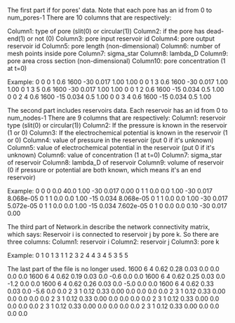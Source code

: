The first part if for pores' data. Note that each pore has an id from 0 to num_pores-1
There are 10 columns that are respectively:

Column1: type of pore (slit(0) or circular(1))
Column2: if the pore has dead-end(1) or not (0)
Column3: pore input reservoir id
Column4: pore output reservoir id
Column5: pore length (non-dimensional)
Column6: number of mesh points inside pore
Column7: sigma_star
Column8: lambda_D
Column9: pore area cross section (non-dimensional)
Column10: pore concentration (1 at t=0)

Example:
0 0 0 1 0.6 1600 -30 0.017 1.00 1.00
0 0 1 3 0.6 1600 -30 0.017 1.00 1.00
0 1 3 5 0.6 1600 -30 0.017 1.00 1.00
0 0 1 2 0.6 1600 -15 0.034 0.5 1.00
0 0 2 4 0.6 1600 -15 0.034 0.5 1.00
0 0 3 4 0.6 1600 -15 0.034 0.5 1.00

The second part includes reservoirs data. Each reservoir has an id from 0 to num_nodes-1
There are 9 columns that are respectively:
Column1: reservoir type (slit(0) or circular(1))
Column2: If the pressure is known in the reservoir (1 or 0)
Column3: If the electrochemical potential is known in the reservoir (1 or 0)
Column4: value of pressure in the reservoir (put 0 if it's unknown)
Column5: value of electrochemical potential in the reservoir (put 0 if it's unknown)
Column6: value of concentration (1 at t=0)
Column7: sigma_star of reservoir
Column8: lambda_D of reservoir
Column9: volume of reservoir (0 if pressure or potential are both known, which means it's an end reservoir)

Example:
0 0 0 0.0 40.0 1.00 -30 0.017 0.00
0 1 1 0.0 0.0 1.00 -30 0.017 8.068e-05
0 1 1 0.0 0.0 1.00 -15 0.034 8.068e-05
0 1 1 0.0 0.0 1.00 -30 0.017 5.072e-05
0 1 1 0.0 0.0 1.00 -15 0.034 7.602e-05
0 1 0 0.0 0.0 0.10 -30 0.017 0.00

The third part of Network.in describe the network connectivity matrix, which says:
Reservoir i is connected to reservoir j by pore k. So there are three columns:
Column1: reservoir i
Column2: reservoir j
Column3: pore k

Example:
0 1 0
1 3 1
1 2 3
2 4 4
3 4 5
3 5 5

The last part of the file is no longer used.
1600 6 4 0.62 0.28 0.03 0.0 0.0 0.0 0.0
1600 6 4 0.62 0.19 0.03 0.0 -0.6 0.0 0.0
1600 6 4 0.62 0.25 0.03 0.0 -1.2 0.0 0.0
1600 6 4 0.62 0.26 0.03 0.0 -5.0 0.0 0.0
1600 6 4 0.62 0.33 0.03 0.0 -5.6 0.0 0.0
2 3 1 0.12 0.33 0.00 0.0 0.0 0.0 0.0
2 3 1 0.12 0.33 0.00 0.0 0.0 0.0 0.0
2 3 1 0.12 0.33 0.00 0.0 0.0 0.0 0.0
2 3 1 0.12 0.33 0.00 0.0 0.0 0.0 0.0
2 3 1 0.12 0.33 0.00 0.0 0.0 0.0 0.0
2 3 1 0.12 0.33 0.00 0.0 0.0 0.0 0.0

